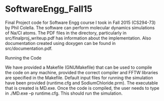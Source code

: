 # SoftwareEngg_Fall15
Final Project code for Software Engg course I took in Fall 2015 (CS294-73) by Phil Colella. 
The software can perform molecular dynamics simulations of Na/Cl atoms. The PDF files in the directory, 
particularly in src/finalproj_writeup.pdf has information about the implementation. Also documentation 
created using doxygen can be found in src/documentation.pdf.

Running the Code

We have provided a Makefile (GNUMakefile) that can be used to compile the code on
any machine, provided the correct compiler and FFTW libraries are specified in the
Makefile. Default input files for running the simulation have been provided (runtime.cfg
and SodiumChloride.prm). The executable that is created is MD.exe. Once the code is
compiled, the user needs to type in ./MD.exe –p runtime.cfg. This should run the
simulation.
